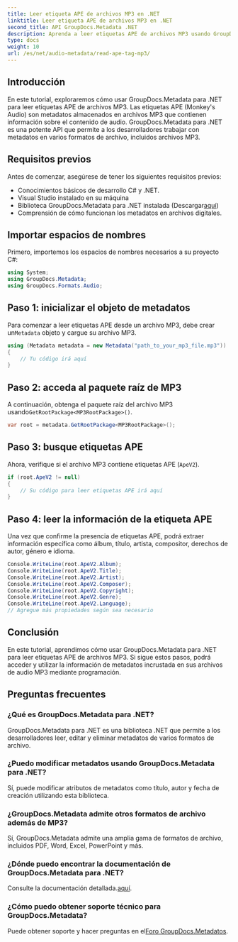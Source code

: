```yaml
---
title: Leer etiqueta APE de archivos MP3 en .NET
linktitle: Leer etiqueta APE de archivos MP3 en .NET
second_title: API GroupDocs.Metadata .NET
description: Aprenda a leer etiquetas APE de archivos MP3 usando GroupDocs.Metadata para .NET. Explore la extracción de metadatos en C# con una guía paso a paso.
type: docs
weight: 10
url: /es/net/audio-metadata/read-ape-tag-mp3/
---
```

## Introducción
En este tutorial, exploraremos cómo usar GroupDocs.Metadata para .NET para leer etiquetas APE de archivos MP3. Las etiquetas APE (Monkey's Audio) son metadatos almacenados en archivos MP3 que contienen información sobre el contenido de audio. GroupDocs.Metadata para .NET es una potente API que permite a los desarrolladores trabajar con metadatos en varios formatos de archivo, incluidos archivos MP3.
## Requisitos previos
Antes de comenzar, asegúrese de tener los siguientes requisitos previos:
- Conocimientos básicos de desarrollo C# y .NET.
- Visual Studio instalado en su máquina
-  Biblioteca GroupDocs.Metadata para .NET instalada (Descargar[aquí](https://releases.groupdocs.com/metadata/net/))
- Comprensión de cómo funcionan los metadatos en archivos digitales.

## Importar espacios de nombres
Primero, importemos los espacios de nombres necesarios a su proyecto C#:
```csharp
using System;
using GroupDocs.Metadata;
using GroupDocs.Formats.Audio;
```
## Paso 1: inicializar el objeto de metadatos
 Para comenzar a leer etiquetas APE desde un archivo MP3, debe crear un`Metadata` objeto y cargue su archivo MP3.
```csharp
using (Metadata metadata = new Metadata("path_to_your_mp3_file.mp3"))
{
    // Tu código irá aquí
}
```
## Paso 2: acceda al paquete raíz de MP3
 A continuación, obtenga el paquete raíz del archivo MP3 usando`GetRootPackage<MP3RootPackage>()`.
```csharp
var root = metadata.GetRootPackage<MP3RootPackage>();
```
## Paso 3: busque etiquetas APE
Ahora, verifique si el archivo MP3 contiene etiquetas APE (`ApeV2`).
```csharp
if (root.ApeV2 != null)
{
    // Su código para leer etiquetas APE irá aquí
}
```
## Paso 4: leer la información de la etiqueta APE
Una vez que confirme la presencia de etiquetas APE, podrá extraer información específica como álbum, título, artista, compositor, derechos de autor, género e idioma.
```csharp
Console.WriteLine(root.ApeV2.Album);
Console.WriteLine(root.ApeV2.Title);
Console.WriteLine(root.ApeV2.Artist);
Console.WriteLine(root.ApeV2.Composer);
Console.WriteLine(root.ApeV2.Copyright);
Console.WriteLine(root.ApeV2.Genre);
Console.WriteLine(root.ApeV2.Language);
// Agregue más propiedades según sea necesario
```

## Conclusión
En este tutorial, aprendimos cómo usar GroupDocs.Metadata para .NET para leer etiquetas APE de archivos MP3. Si sigue estos pasos, podrá acceder y utilizar la información de metadatos incrustada en sus archivos de audio MP3 mediante programación.

## Preguntas frecuentes
### ¿Qué es GroupDocs.Metadata para .NET?
GroupDocs.Metadata para .NET es una biblioteca .NET que permite a los desarrolladores leer, editar y eliminar metadatos de varios formatos de archivo.
### ¿Puedo modificar metadatos usando GroupDocs.Metadata para .NET?
Sí, puede modificar atributos de metadatos como título, autor y fecha de creación utilizando esta biblioteca.
### ¿GroupDocs.Metadata admite otros formatos de archivo además de MP3?
Sí, GroupDocs.Metadata admite una amplia gama de formatos de archivo, incluidos PDF, Word, Excel, PowerPoint y más.
### ¿Dónde puedo encontrar la documentación de GroupDocs.Metadata para .NET?
 Consulte la documentación detallada.[aquí](https://reference.groupdocs.com/metadata/net/).
### ¿Cómo puedo obtener soporte técnico para GroupDocs.Metadata?
 Puede obtener soporte y hacer preguntas en el[Foro GroupDocs.Metadatos](https://forum.groupdocs.com/c/metadata/14).